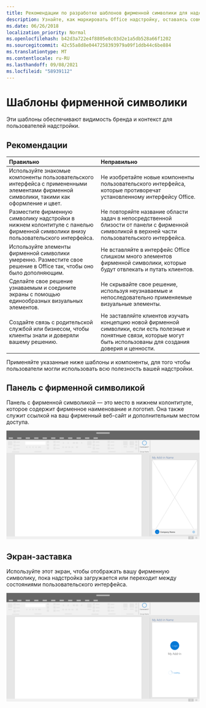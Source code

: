 ```yaml
---
title: Рекомендации по разработке шаблонов фирменной символики для надстроек Office
description: Узнайте, как маркировать Office надстройку, оставаясь совместимым с визуальным дизайном Office.
ms.date: 06/26/2018
localization_priority: Normal
ms.openlocfilehash: b42d3a722e4f8805e8c03d2e1a5db528a66f1202
ms.sourcegitcommit: 42c55a8d8e0447258393979a09f1ddb44c6be884
ms.translationtype: MT
ms.contentlocale: ru-RU
ms.lasthandoff: 09/08/2021
ms.locfileid: "58939112"
---
```

# <a name="branding-patterns"></a>Шаблоны фирменной символики

Эти шаблоны обеспечивают видимость бренда и контекст для пользователей надстройки.

## <a name="best-practices"></a>Рекомендации

|Правильно |Неправильно|
|:---- |:----|
| Используйте знакомые компоненты пользовательского интерфейса с примененными элементами фирменной символики, такими как оформление и цвет. | Не изобретайте новые компоненты пользовательского интерфейса, которые противоречат установленному интерфейсу Office. |
| Разместите фирменную символику надстройки в нижнем колонтитуле с панелью фирменной символики внизу пользовательского интерфейса. | Не повторяйте название области задач в непосредственной близости от панели с фирменной символикой в верхней части пользовательского интерфейса. |
| Используйте элементы фирменной символики умеренно. Разместите свое решение в Office так, чтобы оно было дополняющим. | Не вставляйте в интерфейс Office слишком много элементов фирменной символики, которые будут отвлекать и путать клиентов. |
| Сделайте свое решение узнаваемым и соедините экраны с помощью единообразных визуальных элементов. | Не скрывайте свое решение, используя неузнаваемые и непоследовательно применяемые визуальные элементы. |
| Создайте связь с родительской службой или бизнесом, чтобы клиенты знали и доверяли вашему решению. | Не заставляйте клиентов изучать концепцию новой фирменной символики, если есть полезные и понятные связи, которые могут быть использованы для создания доверия и ценности. |

Применяйте указанные ниже шаблоны и компоненты, для того чтобы пользователи могли использовать всю полезность вашей надстройки.

## <a name="brand-bar"></a>Панель с фирменной символикой

Панель с фирменной символикой — это место в нижнем колонтитуле, которое содержит фирменное наименование и логотип. Она также служит ссылкой на ваш фирменный веб-сайт и дополнительным местом доступа.

![Бранд-планка, отображаемая в области задач надстройки для Office настольного приложения.](../images/add-in-brand-bar.png)

## <a name="splash-screen"></a>Экран-заставка

Используйте этот экран, чтобы отображать вашу фирменную символику, пока надстройка загружается или переходит между состояниями пользовательского интерфейса.

![Экран всплеска бренда, отображающийся в области задач надстройки Office настольного приложения.](../images/add-in-splash-screen.png)
